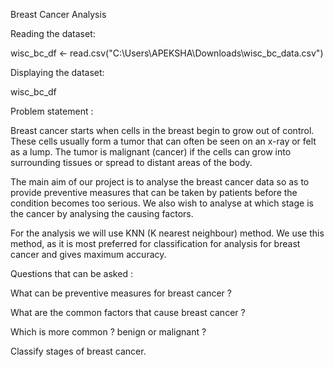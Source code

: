 Breast Cancer Analysis

Reading the dataset:

wisc_bc_df <- read.csv("C:\\Users\\APEKSHA\\Downloads\\wisc_bc_data.csv")

Displaying the dataset:

wisc_bc_df

Problem statement :

Breast cancer starts when cells in the breast begin to grow out of control. These cells usually form a tumor that can often be seen on an x-ray or felt as a lump. The tumor is malignant (cancer) if the cells can grow into surrounding tissues or spread to distant areas of the body.

The main aim of our project is to analyse the breast cancer data so as to provide preventive measures that can be taken by patients before the condition becomes too serious.
We also wish to analyse at which stage is the cancer by analysing the causing factors.

For the analysis we will use KNN (K nearest neighbour) method.
We use this method, as it is most preferred for classification for analysis for breast cancer and gives maximum accuracy.

Questions that can be asked :

What can be preventive measures for breast cancer ?

What are the common factors that cause breast cancer ?

Which is more common ? benign or malignant ?

Classify stages of breast cancer. 
